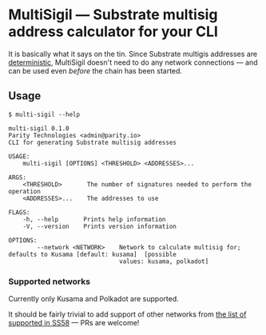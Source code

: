 # MultiSigil — Substrate multisig address calculator for your CLI

It is basically what it says on the tin.
Since Substrate multigis addresses are [deterministic](https://github.com/paritytech/substrate/blob/bda3b4092681cc1ab95be4de71fe3a313721852a/frame/utility/src/lib.rs#L318-L343), MultiSigil doesn't need to do any network connections — and can be used even _before_ the chain has been started.

## Usage

```
$ multi-sigil --help

multi-sigil 0.1.0
Parity Technologies <admin@parity.io>
CLI for generating Substrate multisig addresses

USAGE:
    multi-sigil [OPTIONS] <THRESHOLD> <ADDRESSES>...

ARGS:
    <THRESHOLD>       The number of signatures needed to perform the operation
    <ADDRESSES>...    The addresses to use

FLAGS:
    -h, --help       Prints help information
    -V, --version    Prints version information

OPTIONS:
        --network <NETWORK>    Network to calculate multisig for; defaults to Kusama [default: kusama]  [possible
                               values: kusama, polkadot]
```

### Supported networks

Currently only Kusama and Polkadot are supported.

It should be fairly trivial to add support of other networks from [the list of supported in SS58](https://github.com/paritytech/substrate/blob/dbf2163250833e6ac898e7f6c3c8f89f08a7c19d/primitives/core/src/crypto.rs#L436-L480) — PRs are welcome!